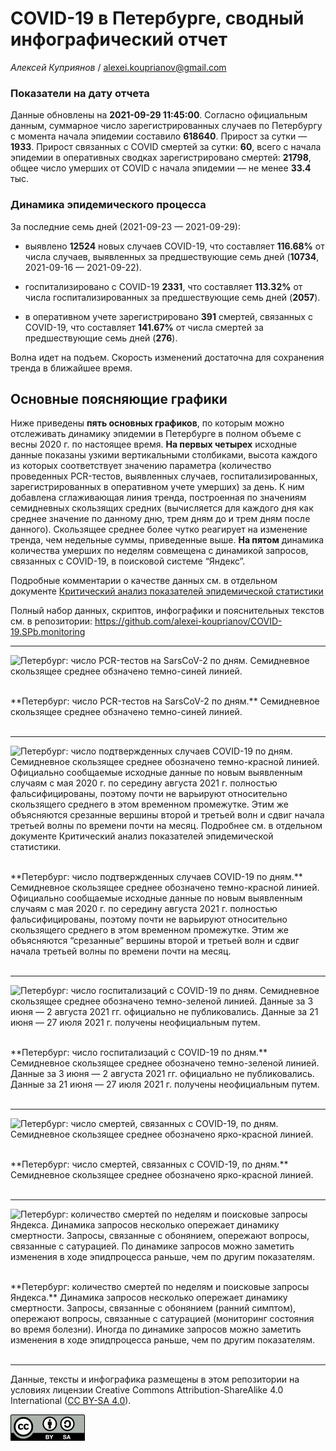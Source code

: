 COVID-19 в Петербурге, сводный инфографический отчет
====================================================

*Алексей Куприянов* /
<a href="mailto:alexei.kouprianov@gmail.com" class="email">alexei.kouprianov@gmail.com</a>

### Показатели на дату отчета

Данные обновлены на **2021-09-29 11:45:00**. Согласно официальным
данным, суммарное число зарегистрированных случаев по Петербургу c
момента начала эпидемии составило **618640**. Прирост за сутки —
**1933**. Прирост связанных с COVID смертей за сутки: **60**, всего с
начала эпидемии в оперативных сводках зарегистрировано смертей:
**21798**, общее число умерших от COVID с начала эпидемии — не менее
**33.4** тыс.

### Динамика эпидемического процесса

За последние семь дней (2021-09-23 — 2021-09-29):

-   выявлено **12524** новых случаев COVID-19, что составляет
    **116.68%** от числа случаев, выявленных за предшествующие семь дней
    (**10734**, 2021-09-16 — 2021-09-22).

-   госпитализировано c COVID-19 **2331**, что составляет **113.32%** от
    числа госпитализированных за предшествующие семь дней (**2057**).

-   в оперативном учете зарегистрировано **391** смертей, связанных с
    COVID-19, что составляет **141.67%** от числа смертей за
    предшествующие семь дней (**276**).

Волна идет на подъем. Скорость изменений достаточна для сохранения
тренда в ближайшее время.

Основные поясняющие графики
---------------------------

Ниже приведены **пять основных графиков**, по которым можно отслеживать
динамику эпидемии в Петербурге в полном объеме с весны 2020 г. по
настоящее время. **На первых четырех** исходные данные показаны узкими
вертикальными столбиками, высота каждого из которых соответствует
значению параметра (количество проведенных PCR-тестов, выявленных
случаев, госпитализированных, зарегистрированных в оперативном учете
умерших) за день. К ним добавлена сглаживающая линия тренда, построенная
по значениям семидневных скользящих средних (вычисляется для каждого дня
как среднее значение по данному дню, трем дням до и трем дням после
данного). Скользящее среднее более чутко реагирует на изменение тренда,
чем недельные суммы, приведенные выше. **На пятом** динамика количества
умерших по неделям совмещена с динамикой запросов, связанных с COVID-19,
в поисковой системе “Яндекс”.

Подробные комментарии о качестве данных см. в отдельном документе
[Критический анализ показателей эпидемической
статистики](SPb.COVID-19.data_critique.md)

Полный набор данных, скриптов, инфографики и пояснительных текстов см. в
репозитории:
<https://github.com/alexei-kouprianov/COVID-19.SPb.monitoring>

------------------------------------------------------------------------

![Петербург: число PCR-тестов на SarsCoV-2 по дням. Семидневное
скользящее среднее обзначено темно-синей
линией.](../plots/01.SPb.COVID-19.PCR_tests.mini.png "Петербург: число PCR-тестов на SarsCoV-2 по дням. Семидневное скользящее среднее обзначено темно-синей линией.")
<figcaption>
<br />**Петербург: число PCR-тестов на SarsCoV-2 по дням.** Семидневное
скользящее среднее обзначено темно-синей линией.<br /><br />
</figcaption>

------------------------------------------------------------------------

![Петербург: число подтвержденных случаев COVID-19 по дням. Семидневное
скользящее среднее обозначено темно-красной линией. Официально
сообщаемые исходные данные по новым выявленным случаям с мая 2020 г. по
середину августа 2021 г. полностью фальсифицированы, поэтому почти не
варьируют относительно скользящего среднего в этом временном промежутке.
Этим же объясняются срезанные вершины второй и третьей волн и сдвиг
начала третьей волны по времени почти на месяц. Подробнее см. в
отдельном документе Критический анализ показателей эпидемической
статистики.](../plots/02.SPb.COVID-19.confirmed.mini.png "Петербург: число подтвержденных случаев COVID-19 по дням. Семидневное скользящее среднее обозначено темно-красной линией. Официально сообщаемые исходные данные по новым выявленным случаям с мая 2020 г. по середину августа 2021 г. полностью фальсифицированы, поэтому почти не варьируют относительно скользящего среднего в этом временном промежутке. Этим же объясняются срезанные вершины второй и третьей волн и сдвиг начала третьей волны по времени почти на месяц. Подробнее см. в отдельном документе Критический анализ показателей эпидемической статистики.")
<figcaption>
<br />**Петербург: число подтвержденных случаев COVID-19 по дням.**
Семидневное скользящее среднее обозначено темно-красной линией.
Официально сообщаемые исходные данные по новым выявленным случаям с мая
2020 г. по середину августа 2021 г. полностью фальсифицированы, поэтому
почти не варьируют относительно скользящего среднего в этом временном
промежутке. Этим же объясняются “срезанные” вершины второй и третьей
волн и сдвиг начала третьей волны по времени почти на месяц.<br /><br />
</figcaption>

------------------------------------------------------------------------

![Петербург: число госпитализаций с COVID-19 по дням. Cемидневное
скользящее среднее обозначено темно-зеленой линией. Данные за 3 июня — 2
августа 2021 гг. официально не публиковались. Данные за 21 июня — 27
июля 2021 г. получены неофициальным
путем.](../plots/03.SPb.COVID-19.hospitalized_today.mini.png "Петербург: число госпитализаций с COVID-19 по дням. Cемидневное скользящее среднее обозначено темно-зеленой линией. Данные за 3 июня --- 2 августа 2021 гг. официально не публиковались. Данные за 21 июня --- 27 июля 2021 г. получены неофициальным путем.")
<figcaption>
<br />**Петербург: число госпитализаций с COVID-19 по дням.**
Cемидневное скользящее среднее обозначено темно-зеленой линией. Данные
за 3 июня — 2 августа 2021 гг. официально не публиковались. Данные за 21
июня — 27 июля 2021 г. получены неофициальным путем.<br /><br />
</figcaption>

------------------------------------------------------------------------

![Петербург: число смертей, связанных с COVID-19, по дням. Семидневное
скользящее среднее обозначено ярко-красной
линией.](../plots/04.SPb.COVID-19.deaths.mini.png "Петербург: число смертей, связанных с COVID-19, по дням. Семидневное скользящее среднее обозначено ярко-красной линией.")
<figcaption>
<br />**Петербург: число смертей, связанных с COVID-19, по дням.**
Семидневное скользящее среднее обозначено ярко-красной
линией.<br /><br />
</figcaption>

------------------------------------------------------------------------

![Петербург: количество смертей по неделям и поисковые запросы Яндекса.
Динамика запросов несколько опережает динамику смертности. Запросы,
связанные с обонянием, опережают вопросы, связанные с сатурацией. По
динамике запросов можно заметить изменения в ходе эпидпроцесса раньше,
чем по другим
показателям.](../plots/05.SPb.COVID-19.Yandex_vs_deaths.mini.png "Петербург: количество смертей по неделям и поисковые запросы Яндекса. Динамика запросов несколько опережает динамику смертности. Запросы, связанные с обонянием, опережают вопросы, связанные с сатурацией. По динамике запросов можно заметить изменения в ходе эпидпроцесса раньше, чем по другим показателям.")
<figcaption>
<br />**Петербург: количество смертей по неделям и поисковые запросы
Яндекса.** Динамика запросов несколько опережает динамику смертности.
Запросы, связанные с обонянием (ранний симптом), опережают вопросы,
связанные с сатурацией (мониторинг состояния во время болезни). Иногда
по динамике запросов можно заметить изменения в ходе эпидпроцесса
раньше, чем по другим показателям.<br /><br />
</figcaption>

------------------------------------------------------------------------

Данные, тексты и инфографика размещены в этом репозитории на условиях
лицензии Creative Commons Attribution-ShareAlike 4.0 International ([CC
BY-SA 4.0](https://creativecommons.org/licenses/by-sa/4.0/)).

![](../misc/CC-BY-SA-icon.png "CC-BY-SA")

